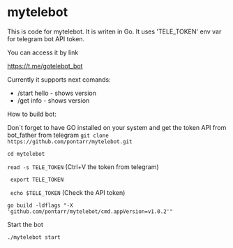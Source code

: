 # mytelebot
This is code for mytelebot. It is writen in Go. It uses 'TELE_TOKEN' env var for telegram bot API token.

You can access it by link

https://t.me/gotelebot_bot

Currently it supports next comands:

- /start hello  - shows version
- /get info - shows version

How to build bot:

Don`t forget to have GO installed on your system and get the token API from bot_father from telegram
```git clone https://github.com/pontarr/mytelebot.git ```

```cd mytelebot ```

``` read -s TELE_TOKEN ``` (Ctrl+V the token from telegram)

``` export TELE_TOKEN```

``` echo $TELE_TOKEN``` (Check the API token)

``` go build -ldflags "-X 'github.com/pontarr/mytelebot/cmd.appVersion=v1.0.2'" ```

Start the bot

``` ./mytelebot start ```